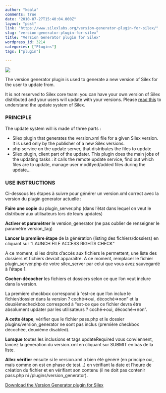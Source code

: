 ```yaml
---
author: "koala"
comments: true
date: "2010-07-27T15:40:04.000Z"
layout: "post"
link: "https://www.silexlabs.org/version-generator-plugin-for-silex/"
slug: "version-generator-plugin-for-silex"
title: "Version Generator plugin for Silex"
wordpress_id: 3214
categories: ["Plugins"]
tags: ["plugin"]

---
```

![](https://www.silexlabs.org/wp-content/uploads/2010/10/plugin5.png)

The version generator plugin is used to generate a new version of Silex for the user to update from.

It is not reserved to Silex core team: you can have your own version of Silex distributed and your users will update with your versions. Please [read this](http://community.silexlabs.org/silex/codex/?page_id=76) to understand the update system of Silex.


### PRINCIPLE


The update system will is made of three parts :

- Silex plugin that generates the version.xml file for a given Silex version. It is used only by the publisher of a new Silex versions.
- php service on the update server, that distributes the files to update
- Silex plugin, client part of the updater. This plugin does the main jobs of the updating tasks : it calls the remote update service, find out which files are to update, manage user modifyed/added files during the update…

<!-- more -->


### USE INSTRUCTIONS


Ci-dessous les étapes à suivre pour générer un version.xml correct avec la version du plugin generator actuelle :

**Faire une copie** du plugin_server.php (dans l’état dans lequel on veut le distribuer aux utilisateurs lors de leurs updates)

**Activer et paramétrer** le version_generator (ne pas oublier de renseigner le paramètre version_tag)

**Lancer la première étape** de la génération (listing des fichiers/dossiers) en cliquant sur “LAUNCH FILE ACCESS RIGHTS CHECK”

A ce moment, si les droits d’accès aux fichiers le permettent, une liste des dossiers et fichiers devrait apparaître. A ce moment, remplacer le fichier plugin_server.php de votre silex_server par celui que vous avez sauvegardé à l’étape 1.

**Cocher-décocher** les fichiers et dossiers selon ce que l’on veut inclure dans la version.

La première checkbox correspond à “est-ce que l’on inclue le fichier/dossier dans la version ? coché=>oui, décoché=>non” et la deuxièmecheckbox correspond à “est-ce que ce fichier devra être absolument updater par les utilisateurs ? coché=>oui, décoché=>non”.

**A cette étape**, vérifier que le fichier pass.php et le dossier plugins/version_generator ne sont pas inclus (première checkbox décochée, deuxième disabled).

**Lorsque** toutes les inclusions et tags updateRequired vous conviennent, lancez la generation du version.xml en cliquant sur SUBMIT en bas de la liste.

**Allez vérifier** ensuite si le version.xml a bien été généré (en principe oui, mais comme on est en phase de test…) en vérifiant la date et l’heure de création du fichier et en vérifiant son contenu (il ne doit pas contenir pass.php ni /plugins/version_generator).

[Download the Version Generator plugin for Silex](https://www.silexlabs.org/?attachment_id=1013)

